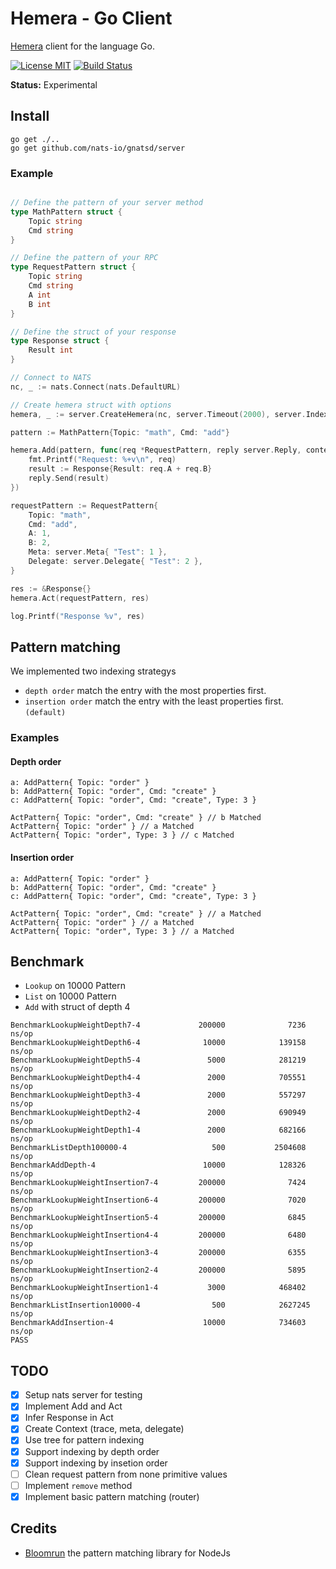 # Hemera - Go Client
[Hemera](https://github.com/hemerajs/hemera) client for the language Go.

[![License MIT](https://img.shields.io/badge/License-MIT-blue.svg)](http://opensource.org/licenses/MIT)
[![Build Status](https://travis-ci.org/hemerajs/go-hemera.svg?branch=master)](http://travis-ci.org/hemerajs/go-hemera)

**Status:** Experimental

## Install

```
go get ./..
go get github.com/nats-io/gnatsd/server
```

### Example
```go

// Define the pattern of your server method
type MathPattern struct {
	Topic string
	Cmd string
}

// Define the pattern of your RPC
type RequestPattern struct {
	Topic string
	Cmd string
	A int
	B int
}

// Define the struct of your response
type Response struct {
	Result int
}

// Connect to NATS
nc, _ := nats.Connect(nats.DefaultURL)

// Create hemera struct with options
hemera, _ := server.CreateHemera(nc, server.Timeout(2000), server.IndexingStrategy(DepthIndexing)...)

pattern := MathPattern{Topic: "math", Cmd: "add"}

hemera.Add(pattern, func(req *RequestPattern, reply server.Reply, context server.Context) {
	fmt.Printf("Request: %+v\n", req)
	result := Response{Result: req.A + req.B}
	reply.Send(result)
})

requestPattern := RequestPattern{
	Topic: "math",
	Cmd: "add",
	A: 1,
	B: 2,
	Meta: server.Meta{ "Test": 1 },
	Delegate: server.Delegate{ "Test": 2 },
}

res := &Response{}
hemera.Act(requestPattern, res)

log.Printf("Response %v", res)
```

## Pattern matching
We implemented two indexing strategys
- `depth order` match the entry with the most properties first.
- `insertion order` match the entry with the least properties first. `(default)`

### Examples

#### Depth order
```
a: AddPattern{ Topic: "order" }
b: AddPattern{ Topic: "order", Cmd: "create" }
c: AddPattern{ Topic: "order", Cmd: "create", Type: 3 }

ActPattern{ Topic: "order", Cmd: "create" } // b Matched
ActPattern{ Topic: "order" } // a Matched
ActPattern{ Topic: "order", Type: 3 } // c Matched
```

#### Insertion order
```
a: AddPattern{ Topic: "order" }
b: AddPattern{ Topic: "order", Cmd: "create" }
c: AddPattern{ Topic: "order", Cmd: "create", Type: 3 }

ActPattern{ Topic: "order", Cmd: "create" } // a Matched
ActPattern{ Topic: "order" } // a Matched
ActPattern{ Topic: "order", Type: 3 } // a Matched
```

## Benchmark
- `Lookup` on 10000 Pattern
- `List` on 10000 Pattern
- `Add` with struct of depth 4
```
BenchmarkLookupWeightDepth7-4             200000              7236 ns/op
BenchmarkLookupWeightDepth6-4              10000            139158 ns/op
BenchmarkLookupWeightDepth5-4               5000            281219 ns/op
BenchmarkLookupWeightDepth4-4               2000            705551 ns/op
BenchmarkLookupWeightDepth3-4               2000            557297 ns/op
BenchmarkLookupWeightDepth2-4               2000            690949 ns/op
BenchmarkLookupWeightDepth1-4               2000            682166 ns/op
BenchmarkListDepth100000-4                   500           2504608 ns/op
BenchmarkAddDepth-4                        10000            128326 ns/op
BenchmarkLookupWeightInsertion7-4         200000              7424 ns/op
BenchmarkLookupWeightInsertion6-4         200000              7020 ns/op
BenchmarkLookupWeightInsertion5-4         200000              6845 ns/op
BenchmarkLookupWeightInsertion4-4         200000              6480 ns/op
BenchmarkLookupWeightInsertion3-4         200000              6355 ns/op
BenchmarkLookupWeightInsertion2-4         200000              5895 ns/op
BenchmarkLookupWeightInsertion1-4           3000            468402 ns/op
BenchmarkListInsertion10000-4                500            2627245 ns/op
BenchmarkAddInsertion-4                    10000            734603 ns/op
PASS
```


## TODO
- [X] Setup nats server for testing
- [X] Implement Add and Act
- [X] Infer Response in Act
- [X] Create Context (trace, meta, delegate)
- [X] Use tree for pattern indexing
- [X] Support indexing by depth order
- [X] Support indexing by insetion order
- [ ] Clean request pattern from none primitive values
- [ ] Implement `remove` method
- [X] Implement basic pattern matching (router)

## Credits

- [Bloomrun](https://github.com/mcollina/bloomrun) the pattern matching library for NodeJs

